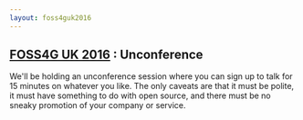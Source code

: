 ```yaml
---
layout: foss4guk2016
---
```

## [FOSS4G UK 2016](/foss4guk2016/) : Unconference

We'll be holding an unconference session where you can sign up to talk for 15 minutes on whatever you like. The only caveats are that it must be polite, it must have something to do with open source, and there must be no sneaky promotion of your company or service.